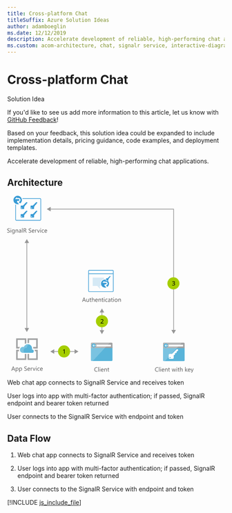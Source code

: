 ```yaml
---
title: Cross-platform Chat
titleSuffix: Azure Solution Ideas
author: adamboeglin
ms.date: 12/12/2019
description: Accelerate development of reliable, high-performing chat applications
ms.custom: acom-architecture, chat, signalr service, interactive-diagram
---
```

# Cross-platform Chat

<div class="alert">
    <p class="alert-title">
        <span class="icon is-left" aria-hidden="true">
            <span class="icon docon docon-lightbulb" role="presentation"></span>
        </span>Solution Idea</p>
    <p>If you'd like to see us add more information to this article, let us know with <a href="#feedback">GitHub Feedback</a>!</p>
    <p>Based on your feedback, this solution idea could be expanded to include implementation details, pricing guidance, code examples, and deployment templates.</p>
</div>

Accelerate development of reliable, high-performing chat applications.

## Architecture

<svg class="architecture-diagram" aria-labelledby="cross-platform-chat" height="410.755" viewbox="0 0 431.809 410.755" width="431.809" xmlns="http://www.w3.org/2000/svg">
    <path d="M193.849 381.091a2.007 2.007 0 002.007 2.007h45.986a2.007 2.007 0 002.007-2.007v-31.329h-50z" fill="#59b4d9"/>
    <path d="M241.842 340.464h-45.986a2.006 2.006 0 00-2.007 2.007V353.1h50v-10.629a2.007 2.007 0 00-2.007-2.007" fill="#a0a1a2"/>
    <path d="M195.863 340.464a2.007 2.007 0 00-2.007 2.007v38.62a2.008 2.008 0 002.007 2.007h2.188l39.418-42.634z" fill="#fff" opacity=".2" style="isolation:isolate"/>
    <path fill="#fff" d="M206.706 345.243h33.671v3.942h-33.671z"/>
    <path d="M205.159 347.147a4.878 4.878 0 11-4.878-4.879 4.879 4.879 0 014.878 4.879" fill="#59b4d9"/>
    <path fill="#fff" d="M199.765 347.696l2.213 2.336h-1.201l-2.959-2.818 2.948-2.818h1.198l-2.199 2.322h5.393v.978h-5.393z"/>
    <g>
        <path d="M361 381.178a2.007 2.007 0 002.007 2.007H409a2.007 2.007 0 002-2.007v-31.329h-50z" fill="#59b4d9"/>
        <path d="M409 340.551h-45.99a2.006 2.006 0 00-2.01 2.007v10.627h50v-10.627a2.007 2.007 0 00-2-2.007" fill="#a0a1a2"/>
        <path d="M363.017 340.551a2.007 2.007 0 00-2.007 2.007v38.62a2.008 2.008 0 002.007 2.007h2.188l39.418-42.634z" fill="#fff" opacity=".2" style="isolation:isolate"/>
        <path fill="#fff" d="M373.86 345.33h33.671v3.942H373.86z"/>
        <path d="M372.313 347.234a4.878 4.878 0 11-4.878-4.879 4.879 4.879 0 014.878 4.879" fill="#59b4d9"/>
        <path fill="#fff" d="M366.919 347.783l2.213 2.336h-1.201l-2.959-2.818 2.948-2.818h1.198l-2.199 2.322h5.393v.978h-5.393z"/>
    </g>
    <g>
        <g fill="#5b5b5b">
            <path d="M0 85.064V83.71a2.625 2.625 0 00.557.369 4.569 4.569 0 00.684.277 5.5 5.5 0 00.722.174 4.018 4.018 0 00.67.062 2.627 2.627 0 001.582-.392 1.474 1.474 0 00.348-1.822 1.946 1.946 0 00-.481-.537 4.825 4.825 0 00-.728-.465q-.422-.222-.906-.468-.513-.26-.957-.526a4.119 4.119 0 01-.772-.588 2.47 2.47 0 01-.519-.729 2.484 2.484 0 01.106-2.119 2.521 2.521 0 01.772-.817 3.5 3.5 0 011.09-.479 4.991 4.991 0 011.248-.157 4.783 4.783 0 012.112.349v1.292a3.83 3.83 0 00-2.229-.6 3.676 3.676 0 00-.752.079 2.116 2.116 0 00-.67.256 1.481 1.481 0 00-.479.458 1.216 1.216 0 00-.185.684 1.4 1.4 0 00.141.649 1.578 1.578 0 00.413.5 4.1 4.1 0 00.667.438q.393.212.905.465t1 .547a4.573 4.573 0 01.827.636 2.852 2.852 0 01.564.772 2.176 2.176 0 01.208.971 2.459 2.459 0 01-.284 1.227 2.312 2.312 0 01-.766.817 3.335 3.335 0 01-1.11.455 6.091 6.091 0 01-1.326.14 5.437 5.437 0 01-.574-.038q-.341-.037-.7-.109A5.585 5.585 0 01.51 85.3a2.083 2.083 0 01-.51-.236zM8.319 76.683a.71.71 0 01-.513-.205.691.691 0 01-.212-.52.718.718 0 01.725-.731.721.721 0 01.522.208.729.729 0 010 1.036.716.716 0 01-.522.212zm.547 8.777H7.745v-7h1.121zM17.11 84.9q0 3.855-3.691 3.855a4.956 4.956 0 01-2.27-.492v-1.121a4.659 4.659 0 002.256.656q2.584 0 2.584-2.748v-.766h-.027a2.622 2.622 0 01-2.406 1.34 2.63 2.63 0 01-2.1-.933 3.733 3.733 0 01-.8-2.505 4.356 4.356 0 01.858-2.837 2.864 2.864 0 012.349-1.049 2.282 2.282 0 012.1 1.135h.027v-.975h1.12zm-1.121-2.6v-1.037a2.006 2.006 0 00-.563-1.429 1.859 1.859 0 00-1.405-.595 1.947 1.947 0 00-1.627.755 3.374 3.374 0 00-.588 2.116 2.9 2.9 0 00.563 1.87 1.823 1.823 0 001.494.7 1.952 1.952 0 001.535-.67 2.5 2.5 0 00.591-1.715zM25.19 85.46h-1.121v-3.992q0-2.229-1.627-2.229a1.767 1.767 0 00-1.392.632 2.346 2.346 0 00-.55 1.6v3.989h-1.12v-7h1.12v1.162h.027a2.525 2.525 0 012.3-1.326 2.142 2.142 0 011.757.742 3.306 3.306 0 01.608 2.143zM32.313 85.46h-1.121v-1.094h-.027a2.348 2.348 0 01-2.153 1.258 2.3 2.3 0 01-1.637-.554 1.917 1.917 0 01-.592-1.47q0-1.962 2.311-2.283l2.1-.294q0-1.784-1.442-1.784a3.444 3.444 0 00-2.283.861v-1.148a4.335 4.335 0 012.379-.656q2.467 0 2.468 2.611zm-1.121-3.541l-1.688.232a2.736 2.736 0 00-1.176.386 1.113 1.113 0 00-.4.981 1.07 1.07 0 00.365.837 1.415 1.415 0 00.975.325 1.8 1.8 0 001.377-.584 2.084 2.084 0 00.544-1.48zM35.547 85.46h-1.121V75.1h1.121zM44.994 85.46h-1.367l-1.641-2.748a6.081 6.081 0 00-.437-.653 2.515 2.515 0 00-.434-.441 1.517 1.517 0 00-.479-.25 1.983 1.983 0 00-.578-.079h-.943v4.17h-1.148v-9.8h2.926a4.17 4.17 0 011.186.161 2.635 2.635 0 01.943.489 2.263 2.263 0 01.626.817 2.983 2.983 0 01.071 2.085 2.429 2.429 0 01-.437.762 2.628 2.628 0 01-.684.571 3.476 3.476 0 01-.9.366v.027a2.08 2.08 0 01.428.25 2.381 2.381 0 01.345.332 4.444 4.444 0 01.325.434c.106.162.227.35.358.564zm-5.879-8.76v3.555h1.559a2.372 2.372 0 00.8-.13 1.848 1.848 0 00.632-.373 1.691 1.691 0 00.417-.595 2 2 0 00.15-.79 1.536 1.536 0 00-.51-1.227 2.185 2.185 0 00-1.473-.441zM49.718 85.064V83.71a2.633 2.633 0 00.558.369 4.446 4.446 0 00.684.277 5.374 5.374 0 00.721.174 4.018 4.018 0 00.67.062 2.62 2.62 0 001.582-.393 1.475 1.475 0 00.35-1.822 1.982 1.982 0 00-.482-.537 4.74 4.74 0 00-.729-.465c-.279-.148-.582-.3-.905-.468q-.513-.26-.957-.526a4.151 4.151 0 01-.772-.588 2.449 2.449 0 01-.516-.728 2.479 2.479 0 01.105-2.119 2.511 2.511 0 01.772-.817 3.5 3.5 0 011.091-.479 4.977 4.977 0 011.247-.157 4.783 4.783 0 012.112.349v1.292a3.832 3.832 0 00-2.229-.6 3.669 3.669 0 00-.752.079 2.107 2.107 0 00-.67.256 1.481 1.481 0 00-.479.458 1.216 1.216 0 00-.185.684 1.416 1.416 0 00.14.649 1.6 1.6 0 00.414.5 4.088 4.088 0 00.666.438q.394.212.906.465t1 .547a4.573 4.573 0 01.827.636 2.807 2.807 0 01.563.772 2.163 2.163 0 01.209.971 2.469 2.469 0 01-.283 1.227 2.339 2.339 0 01-.766.817 3.358 3.358 0 01-1.111.455 6.1 6.1 0 01-1.326.14 5.437 5.437 0 01-.574-.038q-.343-.037-.7-.109a5.7 5.7 0 01-.674-.178 2.127 2.127 0 01-.507-.239zM63.089 82.24h-4.943a2.614 2.614 0 00.629 1.8 2.167 2.167 0 001.654.636A3.441 3.441 0 0062.6 83.9v1.053a4.062 4.062 0 01-2.44.67 2.957 2.957 0 01-2.331-.954 3.9 3.9 0 01-.848-2.683 3.829 3.829 0 01.926-2.663 2.971 2.971 0 012.3-1.029 2.632 2.632 0 012.126.889 3.707 3.707 0 01.752 2.468zm-1.148-.95a2.288 2.288 0 00-.468-1.511 1.6 1.6 0 00-1.282-.54 1.811 1.811 0 00-1.347.567 2.571 2.571 0 00-.684 1.483zM68.435 79.595a1.372 1.372 0 00-.848-.226 1.433 1.433 0 00-1.2.677 3.136 3.136 0 00-.481 1.846v3.568h-1.122v-7h1.121v1.44h.027a2.443 2.443 0 01.731-1.152 1.668 1.668 0 011.1-.414 1.827 1.827 0 01.67.1zM75.715 78.46l-2.789 7h-1.1l-2.652-7H70.4l1.777 5.086a4.6 4.6 0 01.246.978h.027a4.622 4.622 0 01.219-.95l1.859-5.113zM77.492 76.683a.71.71 0 01-.513-.205.691.691 0 01-.212-.52.718.718 0 01.725-.731.726.726 0 01.523.208.731.731 0 010 1.036.721.721 0 01-.523.212zm.547 8.777h-1.121v-7h1.121zM85.08 85.139a3.642 3.642 0 01-1.914.485 3.167 3.167 0 01-2.416-.974 3.529 3.529 0 01-.92-2.526 3.88 3.88 0 01.991-2.779 3.466 3.466 0 012.646-1.045 3.681 3.681 0 011.627.342v1.148a2.851 2.851 0 00-1.668-.547 2.251 2.251 0 00-1.76.769 2.914 2.914 0 00-.687 2.02 2.775 2.775 0 00.646 1.941 2.224 2.224 0 001.732.711 2.81 2.81 0 001.723-.608zM92.4 82.24h-4.941a2.614 2.614 0 00.629 1.8 2.167 2.167 0 001.654.636 3.441 3.441 0 002.174-.779v1.053a4.062 4.062 0 01-2.44.67 2.957 2.957 0 01-2.331-.954 3.9 3.9 0 01-.848-2.683 3.829 3.829 0 01.926-2.663 2.971 2.971 0 012.3-1.029 2.632 2.632 0 012.126.889 3.707 3.707 0 01.752 2.468zm-1.148-.95a2.288 2.288 0 00-.468-1.511 1.6 1.6 0 00-1.282-.54 1.811 1.811 0 00-1.347.567 2.571 2.571 0 00-.684 1.483z"/>
        </g>
        <g fill="#5b5b5b">
            <path d="M18.242 405.46h-1.271l-1.039-2.748h-4.157l-.975 2.748H9.52l3.76-9.8h1.189zm-2.687-3.78l-1.537-4.18a3.9 3.9 0 01-.15-.656h-.028a3.657 3.657 0 01-.158.656l-1.523 4.177zM20.682 404.448h-.027v4.231h-1.122V398.46h1.121v1.23h.027a2.652 2.652 0 012.419-1.39 2.566 2.566 0 012.113.94 3.893 3.893 0 01.758 2.519 4.34 4.34 0 01-.854 2.813 2.847 2.847 0 01-2.338 1.056 2.343 2.343 0 01-2.097-1.18zm-.027-2.823v.978a2.082 2.082 0 00.564 1.473 2.012 2.012 0 003.028-.174 3.577 3.577 0 00.577-2.167 2.825 2.825 0 00-.539-1.832 1.788 1.788 0 00-1.463-.663 1.985 1.985 0 00-1.572.68 2.5 2.5 0 00-.596 1.705zM28.912 404.448h-.027v4.231h-1.121V398.46h1.121v1.23h.027a2.652 2.652 0 012.42-1.395 2.566 2.566 0 012.113.94 3.893 3.893 0 01.758 2.519 4.34 4.34 0 01-.854 2.813 2.847 2.847 0 01-2.338 1.056 2.343 2.343 0 01-2.099-1.175zm-.027-2.823v.978a2.082 2.082 0 00.564 1.473 2.012 2.012 0 003.028-.174 3.577 3.577 0 00.577-2.167 2.825 2.825 0 00-.539-1.832 1.788 1.788 0 00-1.463-.663 1.985 1.985 0 00-1.572.68 2.5 2.5 0 00-.595 1.705zM39.521 405.064v-1.354a2.633 2.633 0 00.558.369 4.487 4.487 0 00.684.277 5.424 5.424 0 00.722.174 4.018 4.018 0 00.67.062 2.622 2.622 0 001.582-.393 1.473 1.473 0 00.349-1.822 1.962 1.962 0 00-.481-.537 4.788 4.788 0 00-.729-.465q-.42-.222-.906-.468-.513-.26-.957-.526a4.143 4.143 0 01-.771-.588 2.452 2.452 0 01-.517-.728 2.475 2.475 0 01.106-2.119 2.518 2.518 0 01.771-.817 3.5 3.5 0 011.091-.479 4.977 4.977 0 011.247-.157 4.785 4.785 0 012.113.349v1.292a3.832 3.832 0 00-2.229-.6 3.669 3.669 0 00-.752.079 2.107 2.107 0 00-.67.256 1.481 1.481 0 00-.479.458 1.216 1.216 0 00-.186.684 1.4 1.4 0 00.141.649 1.6 1.6 0 00.414.5 4.088 4.088 0 00.666.438q.393.212.906.465t1 .547a4.531 4.531 0 01.826.636 2.811 2.811 0 01.564.772 2.176 2.176 0 01.209.971 2.469 2.469 0 01-.284 1.227 2.33 2.33 0 01-.766.817 3.344 3.344 0 01-1.11.455 6.1 6.1 0 01-1.326.14 5.437 5.437 0 01-.574-.038q-.343-.037-.7-.109a5.65 5.65 0 01-.674-.178 2.118 2.118 0 01-.508-.239zM52.893 402.24h-4.942a2.614 2.614 0 00.629 1.8 2.167 2.167 0 001.654.636 3.441 3.441 0 002.174-.779v1.053a4.065 4.065 0 01-2.441.67 2.957 2.957 0 01-2.33-.954 3.9 3.9 0 01-.848-2.683 3.829 3.829 0 01.926-2.663 2.97 2.97 0 012.3-1.029 2.63 2.63 0 012.125.889 3.7 3.7 0 01.752 2.468zm-1.148-.95a2.277 2.277 0 00-.468-1.511 1.6 1.6 0 00-1.282-.54 1.809 1.809 0 00-1.346.567 2.571 2.571 0 00-.684 1.483zM58.238 399.595a1.37 1.37 0 00-.848-.226 1.43 1.43 0 00-1.2.677 3.129 3.129 0 00-.482 1.846v3.568h-1.12v-7h1.121v1.44h.027a2.451 2.451 0 01.732-1.152 1.665 1.665 0 011.1-.414 1.823 1.823 0 01.67.1zM65.52 398.46l-2.789 7h-1.1l-2.652-7h1.23l1.777 5.086a4.488 4.488 0 01.246.978h.027a4.687 4.687 0 01.219-.95l1.859-5.113zM67.3 396.683a.712.712 0 01-.514-.205.694.694 0 01-.211-.52.716.716 0 01.725-.731.722.722 0 01.522.208.729.729 0 010 1.036.717.717 0 01-.522.212zm.547 8.777h-1.124v-7h1.121zM74.885 405.139a3.642 3.642 0 01-1.914.485 3.169 3.169 0 01-2.417-.974 3.528 3.528 0 01-.919-2.526 3.884 3.884 0 01.99-2.779 3.469 3.469 0 012.646-1.049 3.681 3.681 0 011.627.342v1.148a2.851 2.851 0 00-1.668-.547 2.255 2.255 0 00-1.761.769 2.918 2.918 0 00-.687 2.02 2.779 2.779 0 00.646 1.941 2.227 2.227 0 001.733.711 2.81 2.81 0 001.723-.608zM82.205 402.24h-4.941a2.614 2.614 0 00.629 1.8 2.167 2.167 0 001.654.636 3.441 3.441 0 002.174-.779v1.053a4.065 4.065 0 01-2.441.67 2.957 2.957 0 01-2.33-.954 3.9 3.9 0 01-.848-2.683 3.829 3.829 0 01.926-2.663 2.97 2.97 0 012.3-1.029 2.63 2.63 0 012.125.889 3.7 3.7 0 01.752 2.468zm-1.148-.95a2.277 2.277 0 00-.468-1.511 1.6 1.6 0 00-1.282-.54 1.809 1.809 0 00-1.346.567 2.571 2.571 0 00-.684 1.483z"/>
        </g>
        <g fill="#5b5b5b">
            <path d="M209.087 407.05a5.749 5.749 0 01-2.707.574 4.365 4.365 0 01-3.35-1.347 4.968 4.968 0 01-1.258-3.534 5.208 5.208 0 011.415-3.8 4.8 4.8 0 013.589-1.449 5.75 5.75 0 012.311.4v1.224a4.685 4.685 0 00-2.324-.588 3.564 3.564 0 00-2.737 1.128 4.247 4.247 0 00-1.05 3.015 4.042 4.042 0 00.981 2.854 3.337 3.337 0 002.573 1.063 4.828 4.828 0 002.557-.656zM212.054 407.46h-1.121V397.1h1.121zM214.9 398.683a.71.71 0 01-.513-.205.691.691 0 01-.212-.52.718.718 0 01.725-.731.721.721 0 01.522.208.729.729 0 010 1.036.716.716 0 01-.522.212zm.547 8.777h-1.121v-7h1.121zM223.34 404.24h-4.94a2.618 2.618 0 00.629 1.8 2.168 2.168 0 001.654.636 3.441 3.441 0 002.174-.779v1.053a4.062 4.062 0 01-2.44.67 2.959 2.959 0 01-2.331-.954 3.9 3.9 0 01-.848-2.683 3.825 3.825 0 01.927-2.663 2.968 2.968 0 012.3-1.029 2.633 2.633 0 012.126.889 3.707 3.707 0 01.752 2.468zm-1.148-.95a2.278 2.278 0 00-.469-1.511 1.594 1.594 0 00-1.281-.54 1.809 1.809 0 00-1.347.567 2.577 2.577 0 00-.684 1.483zM230.846 407.46h-1.121v-3.992q0-2.229-1.627-2.229a1.763 1.763 0 00-1.391.632 2.342 2.342 0 00-.551 1.6v3.992h-1.121v-7h1.121v1.162h.027a2.525 2.525 0 012.3-1.326 2.141 2.141 0 011.757.742 3.306 3.306 0 01.608 2.143zM236.205 407.392a2.161 2.161 0 01-1.046.219q-1.838 0-1.839-2.051v-4.143h-1.2v-.957h1.2v-1.709l1.121-.362v2.071h1.764v.957h-1.764v3.944a1.638 1.638 0 00.239 1 .954.954 0 00.793.3 1.18 1.18 0 00.731-.232z"/>
        </g>
        <g fill="#5b5b5b">
            <path d="M182.3 245.793h-1.271l-1.039-2.748h-4.16l-.978 2.748h-1.278l3.76-9.8h1.189zm-2.687-3.78l-1.538-4.177a3.9 3.9 0 01-.15-.656h-.027a3.669 3.669 0 01-.157.656l-1.524 4.177zM189.249 245.793h-1.121v-1.107h-.028a2.3 2.3 0 01-2.16 1.271q-2.5 0-2.5-2.98v-4.184h1.114v4.007q0 2.215 1.7 2.215a1.713 1.713 0 001.35-.6 2.313 2.313 0 00.53-1.583v-4.033h1.121zM194.759 245.725a2.161 2.161 0 01-1.046.219q-1.84 0-1.839-2.051v-4.143h-1.2v-.957h1.2v-1.709l1.121-.362v2.071h1.764v.957H193v3.944a1.631 1.631 0 00.239 1 .954.954 0 00.793.3 1.18 1.18 0 00.731-.232zM202.066 245.793h-1.121v-4.033q0-2.188-1.627-2.187a1.773 1.773 0 00-1.381.632 2.355 2.355 0 00-.561 1.624v3.965h-1.121V235.43h1.121v4.525h.027a2.544 2.544 0 012.3-1.326q2.364 0 2.365 2.851zM209.8 242.574h-4.942a2.618 2.618 0 00.629 1.8 2.168 2.168 0 001.654.636 3.441 3.441 0 002.174-.779v1.053a4.062 4.062 0 01-2.44.67 2.959 2.959 0 01-2.331-.954 3.9 3.9 0 01-.848-2.683 3.825 3.825 0 01.927-2.663 2.968 2.968 0 012.3-1.029 2.633 2.633 0 012.126.889 3.707 3.707 0 01.752 2.468zm-1.148-.95a2.278 2.278 0 00-.469-1.511 1.594 1.594 0 00-1.281-.54 1.809 1.809 0 00-1.347.567 2.577 2.577 0 00-.684 1.483zM217.311 245.793h-1.121V241.8q0-2.229-1.627-2.229a1.763 1.763 0 00-1.391.632 2.342 2.342 0 00-.551 1.6v3.992H211.5v-7h1.121v1.162h.027a2.525 2.525 0 012.3-1.326 2.141 2.141 0 011.757.742 3.306 3.306 0 01.608 2.143zM222.67 245.725a2.161 2.161 0 01-1.046.219q-1.838 0-1.839-2.051v-4.143h-1.2v-.957h1.2v-1.709l1.121-.362v2.071h1.764v.957h-1.764v3.944a1.638 1.638 0 00.239 1 .954.954 0 00.793.3 1.18 1.18 0 00.731-.232zM224.741 237.016a.71.71 0 01-.513-.205.691.691 0 01-.212-.52.718.718 0 01.725-.731.721.721 0 01.522.208.729.729 0 010 1.036.716.716 0 01-.522.212zm.547 8.777h-1.121v-7h1.121zM232.329 245.472a3.642 3.642 0 01-1.914.485 3.171 3.171 0 01-2.417-.974 3.532 3.532 0 01-.919-2.526 3.88 3.88 0 01.991-2.779 3.466 3.466 0 012.646-1.049 3.681 3.681 0 011.627.342v1.148a2.849 2.849 0 00-1.668-.547 2.256 2.256 0 00-1.761.769 2.923 2.923 0 00-.687 2.02 2.783 2.783 0 00.646 1.941 2.229 2.229 0 001.733.711 2.81 2.81 0 001.723-.608zM239.035 245.793h-1.121V244.7h-.027a2.348 2.348 0 01-2.153 1.258 2.3 2.3 0 01-1.638-.554 1.92 1.92 0 01-.591-1.47q0-1.962 2.311-2.283l2.1-.294q0-1.784-1.442-1.784a3.446 3.446 0 00-2.283.861v-1.148a4.34 4.34 0 012.379-.656q2.468 0 2.468 2.611zm-1.121-3.541l-1.688.232a2.741 2.741 0 00-1.176.386 1.113 1.113 0 00-.4.981 1.068 1.068 0 00.366.837 1.412 1.412 0 00.974.325 1.8 1.8 0 001.378-.584 2.092 2.092 0 00.543-1.48zM244.395 245.725a2.161 2.161 0 01-1.046.219q-1.838 0-1.839-2.051v-4.143h-1.2v-.957h1.2v-1.709l1.121-.362v2.071h1.764v.957h-1.764v3.944a1.638 1.638 0 00.239 1 .954.954 0 00.793.3 1.18 1.18 0 00.731-.232zM246.466 237.016a.71.71 0 01-.513-.205.691.691 0 01-.212-.52.718.718 0 01.725-.731.721.721 0 01.522.208.729.729 0 010 1.036.716.716 0 01-.522.212zm.547 8.777h-1.121v-7h1.121zM252.208 245.958a3.246 3.246 0 01-2.478-.981 3.631 3.631 0 01-.927-2.6 3.785 3.785 0 01.964-2.755 3.466 3.466 0 012.6-.991 3.141 3.141 0 012.444.964 3.825 3.825 0 01.878 2.673 3.762 3.762 0 01-.946 2.683 3.319 3.319 0 01-2.535 1.007zm.082-6.385a2.133 2.133 0 00-1.709.735 3.02 3.02 0 00-.629 2.027 2.854 2.854 0 00.636 1.962 2.161 2.161 0 001.7.718 2.048 2.048 0 001.671-.7 3.05 3.05 0 00.585-2 3.1 3.1 0 00-.585-2.023 2.038 2.038 0 00-1.669-.719zM263.3 245.793h-1.121V241.8q0-2.229-1.627-2.229a1.767 1.767 0 00-1.392.632 2.346 2.346 0 00-.55 1.6v3.992h-1.121v-7h1.121v1.162h.027a2.525 2.525 0 012.3-1.326 2.142 2.142 0 011.757.742 3.306 3.306 0 01.608 2.143z"/>
        </g>
        <g fill="#5b5b5b">
            <path d="M349.777 407.05a5.749 5.749 0 01-2.707.574 4.364 4.364 0 01-3.35-1.347 4.968 4.968 0 01-1.258-3.534 5.208 5.208 0 011.415-3.8 4.8 4.8 0 013.589-1.449 5.753 5.753 0 012.311.4v1.224a4.685 4.685 0 00-2.324-.588 3.568 3.568 0 00-2.738 1.128 4.25 4.25 0 00-1.049 3.015 4.046 4.046 0 00.98 2.854 3.339 3.339 0 002.574 1.063 4.83 4.83 0 002.557-.656zM352.744 407.46h-1.121V397.1h1.121zM355.588 398.683a.71.71 0 01-.513-.205.691.691 0 01-.212-.52.718.718 0 01.725-.731.726.726 0 01.523.208.731.731 0 010 1.036.721.721 0 01-.523.212zm.547 8.777h-1.121v-7h1.121zM364.03 404.24h-4.942a2.614 2.614 0 00.629 1.8 2.167 2.167 0 001.654.636 3.441 3.441 0 002.174-.779v1.053a4.062 4.062 0 01-2.44.67 2.957 2.957 0 01-2.331-.954 3.9 3.9 0 01-.848-2.683 3.829 3.829 0 01.926-2.663 2.971 2.971 0 012.3-1.029 2.632 2.632 0 012.126.889 3.707 3.707 0 01.752 2.468zm-1.148-.95a2.288 2.288 0 00-.468-1.511 1.6 1.6 0 00-1.282-.54 1.811 1.811 0 00-1.347.567 2.571 2.571 0 00-.684 1.483zM371.536 407.46h-1.121v-3.992q0-2.229-1.627-2.229a1.767 1.767 0 00-1.392.632 2.346 2.346 0 00-.55 1.6v3.992h-1.121v-7h1.121v1.162h.027a2.525 2.525 0 012.3-1.326 2.142 2.142 0 011.757.742 3.306 3.306 0 01.608 2.143zM376.9 407.392a2.161 2.161 0 01-1.046.219q-1.84 0-1.839-2.051v-4.143h-1.2v-.957h1.2v-1.709l1.121-.362v2.071h1.764v.957h-1.764v3.944a1.631 1.631 0 00.239 1 .954.954 0 00.793.3 1.18 1.18 0 00.731-.232zM391.046 400.46l-2.1 7h-1.162l-1.442-5.011a3.287 3.287 0 01-.109-.649h-.027a3.066 3.066 0 01-.144.636l-1.562 5.024h-1.121l-2.119-7h1.176l1.449 5.264a3.173 3.173 0 01.1.629h.055a2.942 2.942 0 01.123-.643l1.613-5.25h1.025l1.449 5.277a3.8 3.8 0 01.1.629h.055a2.891 2.891 0 01.116-.629l1.422-5.277zM392.919 398.683a.71.71 0 01-.513-.205.691.691 0 01-.212-.52.718.718 0 01.725-.731.721.721 0 01.522.208.729.729 0 010 1.036.716.716 0 01-.522.212zm.547 8.777h-1.121v-7h1.121zM398.982 407.392a2.161 2.161 0 01-1.046.219q-1.838 0-1.839-2.051v-4.143h-1.2v-.957h1.2v-1.709l1.121-.362v2.071h1.764v.957h-1.764v3.944a1.638 1.638 0 00.239 1 .954.954 0 00.793.3 1.18 1.18 0 00.731-.232zM406.29 407.46h-1.121v-4.033q0-2.188-1.627-2.187a1.775 1.775 0 00-1.381.632 2.355 2.355 0 00-.561 1.624v3.965h-1.121V397.1h1.121v4.525h.027a2.546 2.546 0 012.3-1.326q2.366 0 2.365 2.851zM418.048 407.46h-1.572l-3.09-3.363h-.027v3.363h-1.121V397.1h1.121v6.569h.027l2.939-3.206h1.47l-3.247 3.377zM424.542 404.24H419.6a2.614 2.614 0 00.629 1.8 2.167 2.167 0 001.654.636 3.441 3.441 0 002.174-.779v1.053a4.062 4.062 0 01-2.44.67 2.957 2.957 0 01-2.331-.954 3.9 3.9 0 01-.848-2.683 3.829 3.829 0 01.926-2.663 2.971 2.971 0 012.3-1.029 2.632 2.632 0 012.126.889 3.707 3.707 0 01.752 2.468zm-1.148-.95a2.288 2.288 0 00-.468-1.511 1.6 1.6 0 00-1.282-.54 1.811 1.811 0 00-1.347.567 2.571 2.571 0 00-.684 1.483zM431.809 400.46l-3.22 8.121q-.861 2.174-2.42 2.174a2.566 2.566 0 01-.731-.089v-1a2.078 2.078 0 00.663.123 1.374 1.374 0 001.271-1.012l.561-1.326-2.733-6.991h1.244l1.894 5.387q.034.1.144.533h.041q.034-.164.137-.52l1.989-5.4z"/>
        </g>
        <g fill="#969696">
            <path d="M44.633 107.923h1.5v200.201h-1.5z"/>
            <path d="M50.618 306.592l-5.235 9.067-5.236-9.067h10.471zM50.618 109.455l-5.235-9.067-5.236 9.067h10.471z"/>
        </g>
        <g fill="#969696">
            <path d="M218.633 268.923h1.5v44.201h-1.5z"/>
            <path d="M224.618 311.592l-5.235 9.067-5.236-9.067h10.471zM224.618 270.455l-5.235-9.067-5.236 9.067h10.471z"/>
        </g>
        <g fill="#969696">
            <path d="M107.282 360.274h50.201v1.5h-50.201z"/>
            <path d="M108.814 366.259l-9.067-5.235 9.067-5.236v10.471zM155.951 366.259l9.067-5.235-9.067-5.236v10.471z"/>
        </g>
        <g fill="#389bd5">
            <path d="M76.011 5.826H35.093c.185.462.277.925.416 1.387h40.549a.927.927 0 01.925.925v47.206a.927.927 0 01-.925.925h-55.02a.927.927 0 01-.925-.925V20.852c-.462-.185-.925-.37-1.387-.6v35.092a2.318 2.318 0 002.312 2.312h54.973a2.318 2.318 0 002.312-2.312V8.137a2.289 2.289 0 00-2.312-2.311z"/>
            <path d="M36.434 42.4h-4.161a1.125 1.125 0 00-1.11 1.11v5.872a1.125 1.125 0 001.11 1.11h5.872a1.125 1.125 0 001.11-1.11V44.34h.971l1.2-1.295-.092-1.711.416-.416 1.48.046.832-.786.046-1.48 1.017-1.11 1.248-.046v-2.82h-2.31zm-3.052 6.843a.971.971 0 11.971-.971.948.948 0 01-.971.969zM59.367 42.4h-4.162a1.125 1.125 0 00-1.11 1.11v5.872a1.125 1.125 0 001.11 1.11h5.872a1.125 1.125 0 001.11-1.11V44.34h.971l1.2-1.295-.092-1.711.416-.416 1.48.046.838-.785.046-1.48 1.017-1.11 1.248-.046v-2.82H67zm-3.052 6.843a.971.971 0 11.971-.971.948.948 0 01-.971.969zM36.434 22.7h-4.161a1.125 1.125 0 00-1.11 1.11v5.872a1.125 1.125 0 001.11 1.11h5.872a1.125 1.125 0 001.11-1.11v-5.04h.971l1.2-1.295-.092-1.711.416-.416 1.48.046.832-.786.047-1.48 1.017-1.11 1.248-.046v-2.82h-2.311zm-3.052 6.843a.971.971 0 11.971-.971.948.948 0 01-.971.972zM59.367 22.7h-4.162a1.125 1.125 0 00-1.11 1.11v5.872a1.125 1.125 0 001.11 1.11h5.872a1.125 1.125 0 001.11-1.11v-5.04h.971l1.2-1.295-.092-1.711.416-.416 1.48.046.838-.784.042-1.482 1.017-1.11 1.248-.046v-2.82H67zm-3.052 6.843a.971.971 0 11.971-.971.948.948 0 01-.971.972zM23.488 11.651h2.682a1.727 1.727 0 001.9-1.9 1.9 1.9 0 00-1.9-1.9h-8.323l4.439-4.624v2.044h3.93a4.485 4.485 0 110 8.97l3.7 3.606a9.851 9.851 0 004.115-8A9.966 9.966 0 0024.089 0a9.848 9.848 0 000 19.7 9.957 9.957 0 003.144-.509l-4.808-4.993z"/>
        </g>
        <path d="M224.118 193.237v-3.5h-26.1V209.1h10.593l6.047 6.41a.346.346 0 00.591-.273l-1-6.138h3.137a10.612 10.612 0 016.729-15.867z" fill="#389cd6" opacity=".2"/>
        <path d="M244.122 172.051h-54.056a2.251 2.251 0 00-2.273 2.273v46.418a2.28 2.28 0 002.273 2.273h54.056a2.28 2.28 0 002.273-2.273v-46.418a2.28 2.28 0 00-2.273-2.273zm.909 48.691a.912.912 0 01-.909.909h-54.056a.912.912 0 01-.909-.909v-39.325h55.874zm0-40.69h-55.874v-5.728a.912.912 0 01.909-.909h54.056a.912.912 0 01.909.909z" fill="#389bd5"/>
        <path d="M227.346 194.374z" fill="none"/>
        <path d="M233.574 197.556c-.091 0-.136.045-.227.045h-3.182a2.049 2.049 0 01-1.682-.909 1.861 1.861 0 01-.318-1.137v-1.091a5.01 5.01 0 00-.818-.091h-.364c-.136 0-.318-.045-.455-.045a9.32 9.32 0 000 18.64 9.44 9.44 0 003-.5l-4.592-4.683 1-2.455h2.546a1.624 1.624 0 001.773-1.773 1.805 1.805 0 00-1.773-1.773h-7.865l4.183-4.41v1.909h3.728a4.228 4.228 0 010 8.456l3.5 3.41a9.3 9.3 0 002.546-12.321h-.045c-.318-.408-.591-.863-.955-1.272z" fill="#389bd5"/>
        <path d="M237.62 186.236l-3.546 3.546-1.5 1.5h-2.41a1.106 1.106 0 00-1.091 1.091v3.182a1.106 1.106 0 001.091 1.091h3.182a.888.888 0 00.318-.045 1.011 1.011 0 00.591-.409 1.117 1.117 0 00.227-.682v-3h.636l.818-.864-.045-1.137.273-.273 1 .045.318-.318.227-.227v-1l.682-.727h.818v-1.864h-1.589zm-6.547 9.32a.631.631 0 01-.546.318.622.622 0 01-.636-.636.41.41 0 01.045-.227.647.647 0 01.591-.409.622.622 0 01.636.636 1.156 1.156 0 01-.089.318z" fill="#389bd5"/>
        <path d="M392.388 355.911l-7.53 7.53-3.186 3.186h-5.117a2.349 2.349 0 00-2.317 2.317v6.756a2.349 2.349 0 002.317 2.317h6.758a1.885 1.885 0 00.676-.1 2.146 2.146 0 001.255-.869 2.371 2.371 0 00.483-1.448v-6.371h1.352l1.738-1.834-.1-2.413.579-.579 2.124.1.676-.676.483-.483v-2.124l1.448-1.545h1.738v-3.958h-3.379zm-13.9 19.79a1.339 1.339 0 01-1.158.676 1.32 1.32 0 01-1.352-1.352.87.87 0 01.1-.483 1.375 1.375 0 011.255-.869 1.32 1.32 0 011.352 1.352 2.456 2.456 0 01-.198.675z" fill="#fff"/>
        <path d="M40.732 376.964h-16.6v-16.5h3.4a8.808 8.808 0 01-.6-3.3v-.2h-6.3v23.5h23.6v-14h-3.5zM64.132 360.464h3v16.6h-16.6v-10.5h-3.5v13.9h23.6v-23.5h-7.4a7.045 7.045 0 01.9 3.3zM24.132 350.464v-16.5h16.6v9.6a9.278 9.278 0 013.5-1.6v-11.5h-23.6v23.5h6.8a9.49 9.49 0 012.2-3.4l-5.5-.1zM50.532 341.564v-7.6h16.6v16.6h-7.3a12.127 12.127 0 01.5 3.4v.1h10.3v-23.6h-23.6v10.9c.3 0 .5-.1.8-.1a24.77 24.77 0 012.7.3z" fill="#a0a1a2"/>
        <path d="M61.432 360.164a3.691 3.691 0 00-3.7-3.7h-.5a10.871 10.871 0 00.4-2.6 9.841 9.841 0 00-19.2-3.1 7.8 7.8 0 00-2.2-.4 6.8 6.8 0 000 13.6h21.8a3.8 3.8 0 003.4-3.8" fill="#59b4d9"/>
        <path d="M39.832 363.964a6.8 6.8 0 013.3-11.4 5.525 5.525 0 012.2-.1 9.919 9.919 0 015.5-8 9.427 9.427 0 00-3-.5 9.787 9.787 0 00-9.3 6.8 7.8 7.8 0 00-2.2-.4 6.8 6.8 0 000 13.6h3.5z" fill="#fff" opacity=".2"/>
        <g fill="#969696">
            <path d="M386.302 312.516h-1.5V31.801H99.087v-1.5h287.215v282.215z"/>
            <path d="M100.618 36.287l-9.067-5.236 9.067-5.236v10.472zM380.316 310.984l5.235 9.067 5.236-9.067h-10.471z"/>
        </g>
        <g>
            <a class="architecture-tooltip-trigger" href="#">
                <circle cx="131.643" cy="360.873" fill="#a5ce00" r="14"/>
                <text font-family="SegoeUI, Segoe UI" font-size="14" transform="translate(128.061 365.925)">
                    1
                </text>
            </a>
            <a class="architecture-tooltip-trigger" href="#">
                <circle cx="219.461" cy="290.783" fill="#a5ce00" r="14"/>
                <text font-family="SegoeUI, Segoe UI" font-size="14" transform="translate(215.878 295.835)">
                    2
                </text>
            </a>
            <a class="architecture-tooltip-trigger" href="#">
                <circle cx="385.127" cy="203.116" fill="#a5ce00" r="14"/>
                <text font-family="SegoeUI, Segoe UI" font-size="14" transform="translate(381.545 208.168)">
                    3
                </text>
            </a>
        </g>
    </g>
</svg>

<div class="architecture-tooltip-content" id="architecture-tooltip-1">
<p>Web chat app connects to SignalR Service and receives token</p>
</div>
<div class="architecture-tooltip-content" id="architecture-tooltip-2">
<p>User logs into app with multi-factor authentication; if passed, SignalR endpoint and bearer token returned</p>
</div>
<div class="architecture-tooltip-content" id="architecture-tooltip-3">
<p>User connects to the SignalR Service with endpoint and token</p>
</div>

## Data Flow
1. Web chat app connects to SignalR Service and receives token

1. User logs into app with multi-factor authentication; if passed, SignalR endpoint and bearer token returned

1. User connects to the SignalR Service with endpoint and token

[!INCLUDE [js_include_file](../../_js/index.md)]
